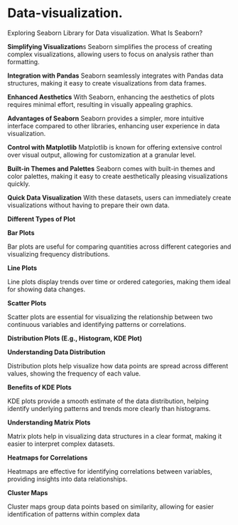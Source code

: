 # Data-visualization.
Exploring Seaborn Library for Data visualization.
What Is Seaborn?

**Simplifying Visualization**s
Seaborn simplifies the process of creating complex visualizations, allowing users to focus on analysis rather than formatting.

**Integration with Pandas**
Seaborn seamlessly integrates with Pandas data structures, making it easy to create visualizations from data frames.

**Enhanced Aesthetics**
With Seaborn, enhancing the aesthetics of plots requires minimal effort, resulting in visually appealing graphics.

**Advantages of Seaborn**
Seaborn provides a simpler, more intuitive interface compared to other libraries, enhancing user experience in data visualization.

**Control with Matplotlib**
Matplotlib is known for offering extensive control over visual output, allowing for customization at a granular level.

**Built-in Themes and Palettes**
Seaborn comes with built-in themes and color palettes, making it easy to create aesthetically pleasing visualizations quickly.

**Quick Data Visualization**
With these datasets, users can immediately create visualizations without having to prepare their own data.

**Different Types of Plot**

**Bar Plots**

Bar plots are useful for comparing quantities across different categories and visualizing frequency distributions.

**Line Plots**

Line plots display trends over time or ordered categories, making them ideal for showing data changes.

**Scatter Plots**

Scatter plots are essential for visualizing the relationship between two continuous variables and identifying patterns or correlations.

**Distribution Plots (E.g., Histogram, KDE Plot)**

**Understanding Data Distribution**

Distribution plots help visualize how data points are spread across different values, showing the frequency of each value.

**Benefits of KDE Plots**

KDE plots provide a smooth estimate of the data distribution, helping identify underlying patterns and trends more clearly than histograms.

**Understanding Matrix Plots**

Matrix plots help in visualizing data structures in a clear format, making it easier to interpret complex datasets.

**Heatmaps for Correlations**

Heatmaps are effective for identifying correlations between variables, providing insights into data relationships.

**Cluster Maps**

Cluster maps group data points based on similarity, allowing for easier identification of patterns within complex data







